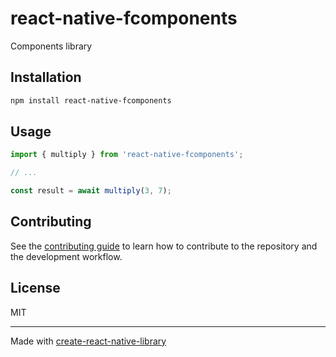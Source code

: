 # react-native-fcomponents

Components library

## Installation

```sh
npm install react-native-fcomponents
```

## Usage

```js
import { multiply } from 'react-native-fcomponents';

// ...

const result = await multiply(3, 7);
```

## Contributing

See the [contributing guide](CONTRIBUTING.md) to learn how to contribute to the repository and the development workflow.

## License

MIT

---

Made with [create-react-native-library](https://github.com/callstack/react-native-builder-bob)
